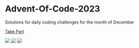 # Advent-Of-Code-2023

Solutions for daily coding challenges for the month of December

[Take Part](https://adventofcode.com/2023)

![](https://img.shields.io/badge/day%20📅-23-blue)
![](https://img.shields.io/badge/stars%20⭐-40-yellow)
![](https://img.shields.io/badge/days%20completed-19-red)
